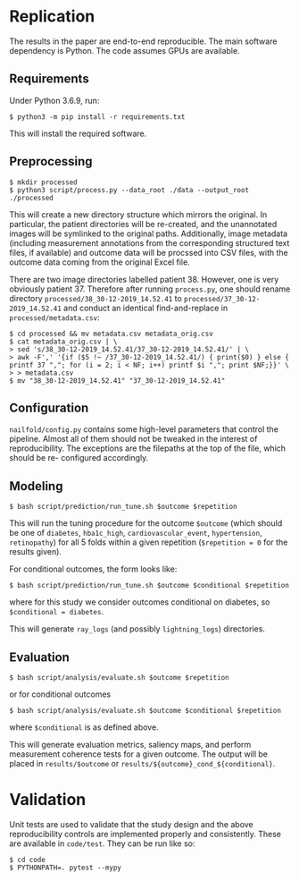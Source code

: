 Replication
===========

The results in the paper are end-to-end reproducible. The main software dependency is Python. The code assumes GPUs are available.

Requirements
------------

Under Python 3.6.9, run:

    $ python3 -m pip install -r requirements.txt

This will install the required software.

Preprocessing
-------------

    $ mkdir processed
    $ python3 script/process.py --data_root ./data --output_root ./processed

This will create a new directory structure which mirrors the original. In
particular, the patient directories will be re-created, and the unannotated
images will be symlinked to the original paths. Additionally, image metadata
(including measurement annotations from the corresponding structured text files,
if available) and outcome data will be procssed into CSV files, with the outcome
data coming from the original Excel file.

There are two image directories labelled patient 38. However, one is very
obviously patient 37. Therefore after running `process.py`, one should rename
directory `processed/38_30-12-2019_14.52.41` to
`processed/37_30-12-2019_14.52.41` and conduct an identical find-and-replace
in `processed/metadata.csv`:

    $ cd processed && mv metadata.csv metadata_orig.csv
    $ cat metadata_orig.csv | \
    > sed 's/38_30-12-2019_14.52.41/37_30-12-2019_14.52.41/' | \
    > awk -F',' '{if ($5 !~ /37_30-12-2019_14.52.41/) { print($0) } else { printf 37 ","; for (i = 2; i < NF; i++) printf $i ","; print $NF;}}' \
    > > metadata.csv
    $ mv "38_30-12-2019_14.52.41" "37_30-12-2019_14.52.41"

Configuration
-------------

`nailfold/config.py` contains some high-level parameters that control the pipeline.
Almost all of them should not be tweaked in the interest of reproducibility. The
exceptions are the filepaths at the top of the file, which should be re-
configured accordingly.

Modeling
--------

    $ bash script/prediction/run_tune.sh $outcome $repetition

This will run the tuning procedure for the outcome `$outcome` (which should be
one of `diabetes`, `hba1c_high`, `cardiovascular_event`, `hypertension`,
`retinopathy`) for all 5 folds within a given repetition (`$repetition = 0` for
the results given).

For conditional outcomes, the form looks like:

    $ bash script/prediction/run_tune.sh $outcome $conditional $repetition

where for this study we consider outcomes conditional on diabetes, so
`$conditional = diabetes`.

This will generate `ray_logs` (and possibly `lightning_logs`) directories.

Evaluation
----------

    $ bash script/analysis/evaluate.sh $outcome $repetition

or for conditional outcomes

    $ bash script/analysis/evaluate.sh $outcome $conditional $repetition

where `$conditional` is as defined above.

This will generate evaluation metrics, saliency maps, and perform measurement
coherence tests for a given outcome. The output will be placed in
`results/$outcome` or `results/${outcome}_cond_${conditional}`.

# Validation

Unit tests are used to validate that the study design and the above
reproducibility controls are implemented properly and consistently. These are
available in `code/test`. They can be run like so:

    $ cd code
    $ PYTHONPATH=. pytest --mypy
